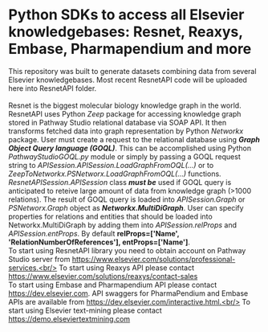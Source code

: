 # Python SDKs to access all Elsevier knowledgebases: Resnet, Reaxys, Embase, Pharmapendium and more
This repository was built to generate datasets combining data from several Elsevier knowledgebases.  Most recent ResnetAPI code will be uploaded here into ResnetAPI folder.<br/><br/>
Resnet is the biggest molecular biology knowledge graph in the world. ResnetAPI uses Python *Zeep* package for accessing knowledge graph stored in Pathway Studio relational database via SOAP API. It then transforms fetched data into graph representation by Python *Networkx* package. User must create a request to the relational database using _**Graph Object Query language (GOQL)**_. This can be accomplished using Python *PathwayStudioGOQL.py* module or simply by passing a GOQL request string to *APISession.APISession.LoadGraphFromOQL(...)* or to *ZeepToNetworkx.PSNetworx.LoadGraphFromOQL(...)* functions. *ResnetAPISession.APISession* class _**must be**_ used if GOQL query is anticipated to reteive large amount of data from knowledge graph (>1000 relations). The result of GOQL query is loaded into *APISession.Graph* or *PSNetworx.Graph* object as _**Networkx.MultiDiGraph**_. User can specify properties for relations and entities that should be loaded into Networkx.MultiDiGraph by adding them into *APISession.relProps* and *APISession.entProps*. By default **relProps=['Name', 'RelationNumberOfReferences'], entProps=['Name']**.<br/>
To start using ResnetAPI library you need to obtain account on Pathway Studio server from https://www.elsevier.com/solutions/professional-services.<br/>
To start using Reaxys API please contact https://www.elsevier.com/solutions/reaxys/contact-sales<br/>
To start using Embase and Pharmapendium API please contact https://dev.elsevier.com.  API swaggers for PharmaPendium and Embase APIs are available from https://dev.elsevier.com/interactive.html.<br/>
To start using Elsevier text-mining please contact https://demo.elseviertextmining.com<br/>
